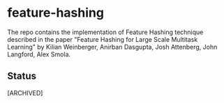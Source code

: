 # feature-hashing
The repo contains the implementation of Feature Hashing technique described in the paper "Feature Hashing for Large Scale Multitask Learning" by Kilian Weinberger, Anirban Dasgupta, Josh Attenberg, John Langford, Alex Smola.

## Status
[ARCHIVED]
